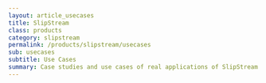 ```yaml
---
layout: article_usecases
title: SlipStream
class: products
category: slipstream
permalink: /products/slipstream/usecases
sub: usecases
subtitle: Use Cases
summary: Case studies and use cases of real applications of SlipStream.
---
```

